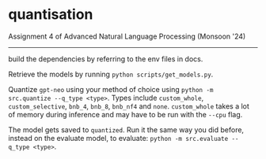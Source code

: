 # quantisation
Assignment 4 of Advanced Natural Language Processing (Monsoon '24)

___
build the dependencies by referring to the env files in docs. 

Retrieve the models by running `python scripts/get_models.py`. 

Quantize `gpt-neo` using your method of choice using `python -m src.quantize --q_type <type>`. 
Types include `custom_whole`, `custom_selective`, `bnb_4`, `bnb_8`, `bnb_nf4` and `none`. 
`custom_whole` takes a lot of memory during inference and may have to be run with the `--cpu` flag. 

The model gets saved to `quantized`. Run it the same way you did before, instead on the evaluate model, to evaluate:
`python -m src.evaluate --q_type <type>`. 
